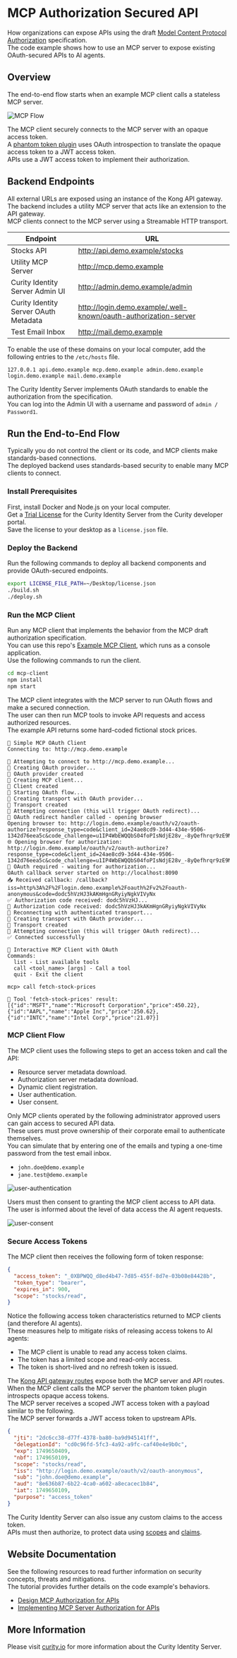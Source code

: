 # MCP Authorization Secured API

How organizations can expose APIs using the draft [Model Content Protocol Authorization](https://modelcontextprotocol.io/specification/2025-03-26/basic/authorization) specification.\
The code example shows how to use an MCP server to expose existing OAuth-secured APIs to AI agents.

## Overview

The end-to-end flow starts when an example MCP client calls a stateless MCP server.

![MCP Flow](images/mcp-flow.png)

The MCP client securely connects to the MCP server with an opaque access token.\
A [phantom token plugin](https://github.com/curityio/nginx-lua-phantom-token-plugin) uses OAuth introspection to translate the opaque access token to a JWT access token.\
APIs use a JWT access token to implement their authorization.

## Backend Endpoints

All external URLs are exposed using an instance of the Kong API gateway.\
The backend includes a utility MCP server that acts like an extension to the API gateway.\
MCP clients connect to the MCP server using a Streamable HTTP transport.

| Endpoint | URL |
| -------- | --- |
| Stocks API | http://api.demo.example/stocks |
| Utility MCP Server | http://mcp.demo.example |
| Curity Identity Server Admin UI | http://admin.demo.example/admin |
| Curity Identity Server OAuth Metadata | http://login.demo.example/.well-known/oauth-authorization-server |
| Test Email Inbox | http://mail.demo.example |

To enable the use of these domains on your local computer, add the following entries to the `/etc/hosts` file.

```text
127.0.0.1 api.demo.example mcp.demo.example admin.demo.example login.demo.example mail.demo.example
```

The Curity Identity Server implements OAuth standards to enable the authorization from the specification.\
You can log into the Admin UI with a username and password of `admin / Password1`.

## Run the End-to-End Flow

Typically you do not control the client or its code, and MCP clients make standards-based connections.\
The deployed backend uses standards-based security to enable many MCP clients to connect.

### Install Prerequisites

First, install Docker and Node.js on your local computer.\
Get a [Trial License](https://developer.curity.io/free-trial) for the Curity Identity Server from the Curity developer portal.\
Save the license to your desktop as a `license.json` file.

### Deploy the Backend

Run the following commands to deploy all backend components and provide OAuth-secured endpoints.

```bash
export LICENSE_FILE_PATH=~/Desktop/license.json
./build.sh
./deploy.sh
```

### Run the MCP Client

Run any MCP client that implements the behavior from the MCP draft authorization specification.\
You can use this repo's [Example MCP Client](mcp-client/README.md), which runs as a console application.\
Use the following commands to run the client.

```bash
cd mcp-client
npm install
npm start
```

The MCP client integrates with the MCP server to run OAuth flows and make a secured connection.\
The user can then run MCP tools to invoke API requests and access authorized resources.\
The example API returns some hard-coded fictional stock prices.

```text
🚀 Simple MCP OAuth Client
Connecting to: http://mcp.demo.example

🔗 Attempting to connect to http://mcp.demo.example...
🔐 Creating OAuth provider...
🔐 OAuth provider created
👤 Creating MCP client...
👤 Client created
🔐 Starting OAuth flow...
🚢 Creating transport with OAuth provider...
🚢 Transport created
🔌 Attempting connection (this will trigger OAuth redirect)...
📌 OAuth redirect handler called - opening browser
Opening browser to: http://login.demo.example/oauth/v2/oauth-authorize?response_type=code&client_id=24ae8cd9-3d44-434e-9506-1342d76eea5c&code_challenge=u1IP4WbEWQQbS04foPIsNdjE28v_-8yQefhrqr9zE9M&code_challenge_method=S256&redirect_uri=http%3A%2F%2Flocalhost%3A8090%2Fcallback&scope=stocks%2Fread
🌐 Opening browser for authorization: http://login.demo.example/oauth/v2/oauth-authorize?response_type=code&client_id=24ae8cd9-3d44-434e-9506-1342d76eea5c&code_challenge=u1IP4WbEWQQbS04foPIsNdjE28v_-8yQefhrqr9zE9M&code_challenge_method=S256&redirect_uri=http%3A%2F%2Flocalhost%3A8090%2Fcallback&scope=stocks%2Fread
🔐 OAuth required - waiting for authorization...
OAuth callback server started on http://localhost:8090
📥 Received callback: /callback?iss=http%3A%2F%2Flogin.demo.example%2Foauth%2Fv2%2Foauth-anonymous&code=dodc5hVzHJ3kAKmHgnGRyiyNgkVIVyNx
✅ Authorization code received: dodc5hVzHJ...
🔐 Authorization code received: dodc5hVzHJ3kAKmHgnGRyiyNgkVIVyNx
🔌 Reconnecting with authenticated transport...
🚢 Creating transport with OAuth provider...
🚢 Transport created
🔌 Attempting connection (this will trigger OAuth redirect)...
✅ Connected successfully

🎯 Interactive MCP Client with OAuth
Commands:
  list - List available tools
  call <tool_name> [args] - Call a tool
  quit - Exit the client

mcp> call fetch-stock-prices

🔧 Tool 'fetch-stock-prices' result:
[{"id":"MSFT","name":"Microsoft Corporation","price":450.22},{"id":"AAPL","name":"Apple Inc","price":250.62},{"id":"INTC","name":"Intel Corp","price":21.07}]
```

### MCP Client Flow

The MCP client uses the following steps to get an access token and call the API:

- Resource server metadata download.
- Authorization server metadata download.
- Dynamic client registration.
- User authentication.
- User consent.

Only MCP clients operated by the following administrator approved users can gain access to secured API data.\
These users must prove ownership of their corporate email to authenticate themselves.\
You can simulate that by entering one of the emails and typing a one-time password from the test email inbox.

- `john.doe@demo.example`
- `jane.test@demo.example`

![user-authentication](images/user-authentication.png)

Users must then consent to granting the MCP client access to API data.\
The user is informed about the level of data access the AI agent requests.

![user-consent](images/user-consent.png)

### Secure Access Tokens

The MCP client then receives the following form of token response:

```json
{
  "access_token": "_0XBPWQQ_d8ed4b47-7d85-455f-8d7e-03b08e84428b",
  "token_type": "bearer",
  "expires_in": 900,
  "scope": "stocks/read",
}
```

Notice the following access token characteristics returned to MCP clients (and therefore AI agents).\
These measures help to mitigate risks of releasing access tokens to AI agents:

- The MCP client is unable to read any access token claims.
- The token has a limited scope and read-only access.
- The token is short-lived and no refresh token is issued.

The [Kong API gateway routes](apigateway/kong.yml) expose both the MCP server and API routes.\
When the MCP client calls the MCP server the phantom token plugin introspects opaque access tokens.\
The MCP server receives a scoped JWT access token with a payload similar to the following.\
The MCP server forwards a JWT access token to upstream APIs.

```json
{
  "jti": "2dc6cc38-d77f-4378-ba80-ba9d945141ff",
  "delegationId": "cd0c96fd-5fc3-4a92-a9fc-caf40e4e9b0c",
  "exp": 1749650409,
  "nbf": 1749650109,
  "scope": "stocks/read",
  "iss": "http://login.demo.example/oauth/v2/oauth-anonymous",
  "sub": "john.doe@demo.example",
  "aud": "8e636b87-6b22-4ca0-a602-a8ecacec1b84",
  "iat": 1749650109,
  "purpose": "access_token"
}
```

The Curity Identity Server can also issue any custom claims to the access token.\
APIs must then authorize, to protect data using [scopes](https://curity.io/resources/learn/scope-best-practices/) and [claims](https://curity.io/resources/learn/claims-best-practices/).

## Website Documentation

See the following resources to read further information on security concepts, threats and mitigations.\
The tutorial provides further details on the code example's behaviors.

- [Design MCP Authorization for APIs](https://curity.io/resources/learn/design-mcp-authorization-apis/)
- [Implementing MCP Server Authorization for APIs](https://curity.io/resources/learn/implementing-mcp-authorization-apis/)

## More Information

Please visit [curity.io](https://curity.io/) for more information about the Curity Identity Server.
